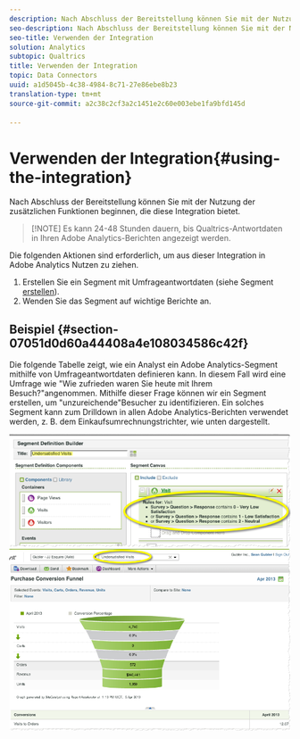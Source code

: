 ```yaml
---
description: Nach Abschluss der Bereitstellung können Sie mit der Nutzung der zusätzlichen Funktionen beginnen, die diese Integration bietet.
seo-description: Nach Abschluss der Bereitstellung können Sie mit der Nutzung der zusätzlichen Funktionen beginnen, die diese Integration bietet.
seo-title: Verwenden der Integration
solution: Analytics
subtopic: Qualtrics
title: Verwenden der Integration
topic: Data Connectors
uuid: a1d5045b-4c38-4984-8c71-27e86ebe8b23
translation-type: tm+mt
source-git-commit: a2c38c2cf3a2c1451e2c60e003ebe1fa9bfd145d

---
```



# Verwenden der Integration{#using-the-integration}

Nach Abschluss der Bereitstellung können Sie mit der Nutzung der zusätzlichen Funktionen beginnen, die diese Integration bietet.

> [!NOTE] Es kann 24-48 Stunden dauern, bis Qualtrics-Antwortdaten in Ihren Adobe Analytics-Berichten angezeigt werden.

Die folgenden Aktionen sind erforderlich, um aus dieser Integration in Adobe Analytics Nutzen zu ziehen.

1. Erstellen Sie ein Segment mit Umfrageantwortdaten (siehe Segment [erstellen](https://docs.adobe.com/content/help/en/analytics/components/segmentation/seg-home.html)).
1. Wenden Sie das Segment auf wichtige Berichte an.

## Beispiel {#section-07051d0d60a44408a4e108034586c42f}

Die folgende Tabelle zeigt, wie ein Analyst ein Adobe Analytics-Segment mithilfe von Umfrageantwortdaten definieren kann. In diesem Fall wird eine Umfrage wie "Wie zufrieden waren Sie heute mit Ihrem Besuch?"angenommen. Mithilfe dieser Frage können wir ein Segment erstellen, um "unzureichende"Besucher zu identifizieren. Ein solches Segment kann zum Drilldown in allen Adobe Analytics-Berichten verwendet werden, z. B. dem Einkaufsumrechnungstrichter, wie unten dargestellt.

![](assets/using-1.png) ![](assets/using-2.png)

